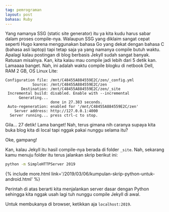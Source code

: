 ```yaml
---
tag: pemrograman
layout: post
bahasa: Ruby
---
```


Yang namanya SSG (static site generator) itu ya kita kudu harus sabar dalam proses compile-nya. Walaupun SSG yang diklaim sangat cepat seperti Hugo karena menggunakan bahasa Go yang dekat dengan bahasa C (bahasa asli laptop) tapi tetap saja ya yang namanya compile butuh waktu. Apalagi kalau postingan di blog berbasis Jekyll sudah sangat banyak. Ratusan misalnya. Kan, kita kalau mau compile jadi lebih dari 5 detik kan. Lamaaaa banget. Nah, ini adalah waktu compile blogku di netbook Dell, RAM 2 GB, OS Linux Lite:

```plaintext
Configuration file: /mnt/C48455A884559E2C/zen/_config.yml
            Source: /mnt/C48455A884559E2C/zen
       Destination: /mnt/C48455A884559E2C/zen/_site
 Incremental build: disabled. Enable with --incremental
      Generating... 
                    done in 27.383 seconds.
 Auto-regeneration: enabled for '/mnt/C48455A884559E2C/zen'
    Server address: http://127.0.0.1:4000
  Server running... press ctrl-c to stop.
```

Gila... 27 detik! Lama banget! Nah, terus gimana nih caranya supaya kita buka blog kita di local tapi nggak pakai nunggu selama itu?

Oke, gampang!

Kan, kalau Jekyll itu hasil compile-nya berada di folder `_site`. Nah, sekarang kamu menuju folder itu terus jalankan skrip berikut ini:

```bash
python -m SimpleHTTPServer 2019
```

{% include more.html link='/2019/03/06/kumpulan-skrip-python-untuk-android.html' %}

Perintah di atas berarti kita menjalankan server dasar dengan Python sehingga kita nggak usah lagi tuh nunggu compile Jekyll di awal.

Untuk membukanya di browser, ketikkan aja `localhost:2019`.